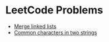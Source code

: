 # LeetCode Problems

- [Merge linked lists](src/main/java/org/leetcode/MergeLinkedLists.java)
- [Common characters in two strings](src/main/java/org/leetcode/CommonCharacters.java)